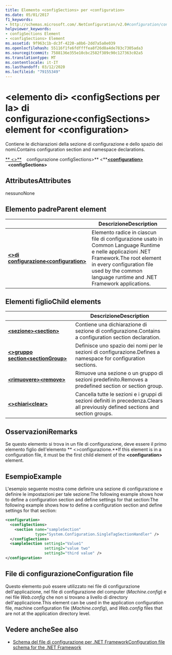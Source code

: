 ```yaml
---
title: Elemento <configSections> per <configuration>
ms.date: 05/01/2017
f1_keywords:
- http://schemas.microsoft.com/.NetConfiguration/v2.0#configuration/configSections
helpviewer_keywords:
- configSections Element
- <configSections> Element
ms.assetid: 9f963c1b-dc3f-4220-a8b6-2dd7a5a8e039
ms.openlocfilehash: 55116f1fe6fdffffea8f26d8a4de783c7305ada3
ms.sourcegitcommit: 7588136e355e10cbc2582f389c90c127363c02a5
ms.translationtype: MT
ms.contentlocale: it-IT
ms.lasthandoff: 03/12/2020
ms.locfileid: "79155349"
---
```

# <a name="configsections-element-for-configuration"></a><span data-ttu-id="8c2fa-102">\<elemento di> \<configSections per la> di configurazione</span><span class="sxs-lookup"><span data-stu-id="8c2fa-102">\<configSections> element for \<configuration></span></span>

<span data-ttu-id="8c2fa-103">Contiene le dichiarazioni della sezione di configurazione e dello spazio dei nomi.</span><span class="sxs-lookup"><span data-stu-id="8c2fa-103">Contains configuration section and namespace declarations.</span></span>

<span data-ttu-id="8c2fa-104">[\*\* \<>\*\*](configuration-element.md) &nbsp; &nbsp;configurazione configSections>\*\* \<\*\*</span><span class="sxs-lookup"><span data-stu-id="8c2fa-104">[**\<configuration>**](configuration-element.md) &nbsp;&nbsp;**\<configSections>**</span></span>

## <a name="attributes"></a><span data-ttu-id="8c2fa-105">Attributes</span><span class="sxs-lookup"><span data-stu-id="8c2fa-105">Attributes</span></span>

<span data-ttu-id="8c2fa-106">nessuno</span><span class="sxs-lookup"><span data-stu-id="8c2fa-106">None</span></span>

## <a name="parent-element"></a><span data-ttu-id="8c2fa-107">Elemento padre</span><span class="sxs-lookup"><span data-stu-id="8c2fa-107">Parent element</span></span>

|     | <span data-ttu-id="8c2fa-108">Descrizione</span><span class="sxs-lookup"><span data-stu-id="8c2fa-108">Description</span></span> |
| --- | ----------- |
| [<span data-ttu-id="8c2fa-109">**\<>di configurazione**</span><span class="sxs-lookup"><span data-stu-id="8c2fa-109">**\<configuration>**</span></span>](configuration-element.md) | <span data-ttu-id="8c2fa-110">Elemento radice in ciascun file di configurazione usato in Common Language Runtime e nelle applicazioni .NET Framework.</span><span class="sxs-lookup"><span data-stu-id="8c2fa-110">The root element in every configuration file used by the common language runtime and .NET Framework applications.</span></span> |

## <a name="child-elements"></a><span data-ttu-id="8c2fa-111">Elementi figlio</span><span class="sxs-lookup"><span data-stu-id="8c2fa-111">Child elements</span></span>

|     | <span data-ttu-id="8c2fa-112">Descrizione</span><span class="sxs-lookup"><span data-stu-id="8c2fa-112">Description</span></span> |
| --- | ----------- |
| [<span data-ttu-id="8c2fa-113">**\<sezione>**</span><span class="sxs-lookup"><span data-stu-id="8c2fa-113">**\<section>**</span></span>](section-element.md) | <span data-ttu-id="8c2fa-114">Contiene una dichiarazione di sezione di configurazione.</span><span class="sxs-lookup"><span data-stu-id="8c2fa-114">Contains a configuration section declaration.</span></span> |
| [<span data-ttu-id="8c2fa-115">**\<>gruppo section**</span><span class="sxs-lookup"><span data-stu-id="8c2fa-115">**\<sectionGroup>**</span></span>](sectiongroup-element-for-configsections.md) | <span data-ttu-id="8c2fa-116">Definisce uno spazio dei nomi per le sezioni di configurazione.</span><span class="sxs-lookup"><span data-stu-id="8c2fa-116">Defines a namespace for configuration sections.</span></span> |
| [<span data-ttu-id="8c2fa-117">**\<rimuovere>**</span><span class="sxs-lookup"><span data-stu-id="8c2fa-117">**\<remove>**</span></span>](remove-element-for-configsections.md) | <span data-ttu-id="8c2fa-118">Rimuove una sezione o un gruppo di sezioni predefinito.</span><span class="sxs-lookup"><span data-stu-id="8c2fa-118">Removes a predefined section or section group.</span></span> |
| [<span data-ttu-id="8c2fa-119">**\<>chiari**</span><span class="sxs-lookup"><span data-stu-id="8c2fa-119">**\<clear>**</span></span>](clear-element-for-configsections.md) | <span data-ttu-id="8c2fa-120">Cancella tutte le sezioni e i gruppi di sezioni definiti in precedenza.</span><span class="sxs-lookup"><span data-stu-id="8c2fa-120">Clears all previously defined sections and section groups.</span></span> |

## <a name="remarks"></a><span data-ttu-id="8c2fa-121">Osservazioni</span><span class="sxs-lookup"><span data-stu-id="8c2fa-121">Remarks</span></span>

<span data-ttu-id="8c2fa-122">Se questo elemento si trova in un file di configurazione, deve essere il primo elemento figlio dell'elemento \*\* \<>configurazione.\*\*</span><span class="sxs-lookup"><span data-stu-id="8c2fa-122">If this element is in a configuration file, it must be the first child element of the **\<configuration>** element.</span></span>

## <a name="example"></a><span data-ttu-id="8c2fa-123">Esempio</span><span class="sxs-lookup"><span data-stu-id="8c2fa-123">Example</span></span>

<span data-ttu-id="8c2fa-124">L'esempio seguente mostra come definire una sezione di configurazione e definire le impostazioni per tale sezione:The following example shows how to define a configuration section and define settings for that section:</span><span class="sxs-lookup"><span data-stu-id="8c2fa-124">The following example shows how to define a configuration section and define settings for that section:</span></span>

```xml
<configuration>
  <configSections>
    <section name="sampleSection"
             type="System.Configuration.SingleTagSectionHandler" />
  </configSections>
  <sampleSection setting1="Value1"
                 setting2="value two"
                 setting3="third value" />
</configuration>
```

## <a name="configuration-file"></a><span data-ttu-id="8c2fa-125">File di configurazione</span><span class="sxs-lookup"><span data-stu-id="8c2fa-125">Configuration file</span></span>

<span data-ttu-id="8c2fa-126">Questo elemento può essere utilizzato nei file di configurazione dell'applicazione, nel file di configurazione del computer (*Machine.config*) e nei file *Web.config* che non si trovano a livello di directory dell'applicazione.</span><span class="sxs-lookup"><span data-stu-id="8c2fa-126">This element can be used in the application configuration file, machine configuration file (*Machine.config*), and *Web.config* files that are not at the application directory level.</span></span>

## <a name="see-also"></a><span data-ttu-id="8c2fa-127">Vedere anche</span><span class="sxs-lookup"><span data-stu-id="8c2fa-127">See also</span></span>

- [<span data-ttu-id="8c2fa-128">Schema del file di configurazione per .NET Framework</span><span class="sxs-lookup"><span data-stu-id="8c2fa-128">Configuration file schema for the .NET Framework</span></span>](index.md)
